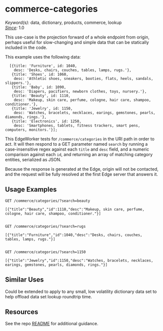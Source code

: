 # commerce-categories

*Keyword(s):* data, dictionary, products, commerce, lookup<br>
*[Since](https://learn.akamai.com/en-us/webhelp/edgeworkers/edgeworkers-user-guide/GUID-14077BCA-0D9F-422C-8273-2F3E37339D5B.html):* 1.0

This use-case is the projection forward of a whole endpoint from origin, perhaps useful for slow-changing and simple data that can be statically included in the code.

This example uses the following data:

      [{title: 'Furniture', id: 1040,
        desc: 'Desks, chairs, couches, tables, lamps, rugs.'},
       {title: 'Shoes', id: 1060,
        desc: 'Athletic shoes, sneakers, booties, flats, heels, sandals, slippers.'},
       {title: 'Baby', id: 1090,
        desc: 'Diapers, pacifiers, newborn clothes, toys, nursery.'},
       {title: 'Beauty', id: 1110,
        desc: 'Makeup, skin care, perfume, cologne, hair care, shampoo, conditioner.'},
       {title: 'Jewelry', id: 1150,
        desc: 'Watches, bracelets, necklaces, earings, gemstones, pearls, diamonds, rings.'},
       {title: 'Electronics', id: 1250,
        desc: 'Smartphones, tablets, fitness trackers, smart pens, computers, monitors.'}];

This EdgeWorker tests for `/commerce/categories` in the URI path in
order to act. It will then respond to a GET parameter named `search`
by running a case-insensitive regex against each `title` and `desc`
field, and a numeric comparison against each `id`, and returning an
array of matching category entities, serialized as JSON.

Because the response is generated at the Edge, origin will not be
contacted, and the request will be fully resolved at the first Edge
server that answers it.

## Usage Examples

    GET /commerce/categories/?search=beauty

    [{"title":"Beauty","id":1110,"desc":"Makeup, skin care, perfume, cologne, hair care, shampoo, conditioner."}]


    GET /commerce/categories/?search=rugs

    [{"title":"Furniture","id":1040,"desc":"Desks, chairs, couches, tables, lamps, rugs."}]


    GET /commerce/categories/?search=1150

    [{"title":"Jewelry","id":1150,"desc":"Watches, bracelets, necklaces, earings, gemstones, pearls, diamonds, rings."}]

## Similar Uses
Could be extended to apply to any small, low volatility dictionary data set to help offload data set lookup roundtrip time.

## Resources
See the repo [README](https://github.com/akamai/edgeworkers-examples#Resources) for additional guidance.
